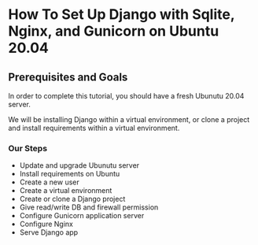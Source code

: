 # How To Set Up Django with Sqlite, Nginx, and Gunicorn on Ubuntu 20.04

## Prerequisites and Goals

In order to complete this tutorial, you should have a fresh Ubunutu 20.04 server.

We will be installing Django within a virtual environment, or clone a project and
install requirements within a virtual environment.

### Our Steps

- Update and upgrade Ubunutu server
- Install requirements on Ubuntu
- Create a new user
- Create a virtual environment
- Create or clone a Django project
- Give read/write DB and firewall permission
- Configure Gunicorn application server
- Configure Nginx
- Serve Django app
